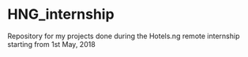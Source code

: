 # HNG_internship
Repository for my projects done during the Hotels.ng remote internship starting from 1st May, 2018
